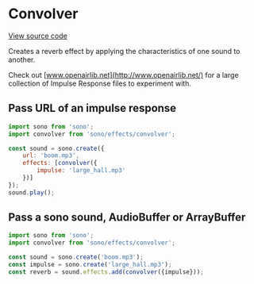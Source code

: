 # Convolver

[View source code](../effects/convolver.js)

Creates a reverb effect by applying the characteristics of one sound to another.


Check out [www.openairlib.net](http://www.openairlib.net/) for a large collection of Impulse Response files to experiment with.

## Pass URL of an impulse response

```javascript
import sono from 'sono';
import convolver from 'sono/effects/convolver';

const sound = sono.create({
    url: 'boom.mp3',
    effects: [convolver({
        impulse: 'large_hall.mp3'
    })]
});
sound.play();
```

## Pass a sono sound, AudioBuffer or ArrayBuffer

```javascript
import sono from 'sono';
import convolver from 'sono/effects/convolver';

const sound = sono.create('boom.mp3');
const impulse = sono.create('large_hall.mp3');
const reverb = sound.effects.add(convolver({impulse}));
```

